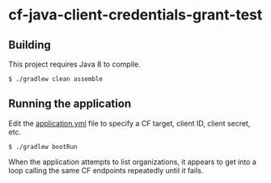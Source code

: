 cf-java-client-credentials-grant-test
============

## Building

This project requires Java 8 to compile. 

~~~
$ ./gradlew clean assemble
~~~

## Running the application

Edit the [application.yml](src/main/resources/application.yml) file to specify a CF target, client ID, client secret, etc.

~~~
$ ./gradlew bootRun
~~~

When the application attempts to list organizations, it appears to get into a loop calling the same CF endpoints repeatedly until it fails.  
